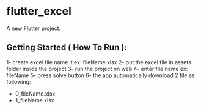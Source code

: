 # flutter_excel

A new Flutter project.

## Getting Started ( How To Run ):
1- create excel file name it ex: fileName.xlsx
2- put the excel file in assets folder inside the project
3- run the project on web
4- enter file name ex: fileName
5- press solve button
6- the app automatically download 2 file as following:
  * 0_fileName.xlsx
  * 1_fileName.xlsx
  


